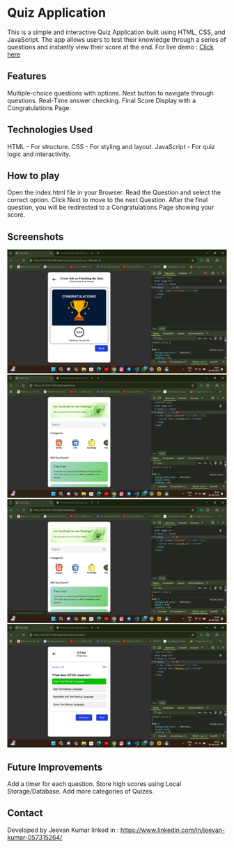 # Quiz Application
This is a simple and interactive Quiz Application built using HTML, CSS, and JavaScript.
The app allows users to test their knowledge through a series of questions and instantly view their score at the end.
For live demo : [Click here](https://jeevan400.github.io/Quiz-Application/)

## Features
Multiple-choice questions with options.
Next button to navigate through questions.
Real-Time answer checking.
Final Score Display with a Congratulations Page.

## Technologies Used
HTML - For structure.
CSS - For styling and layout.
JavaScript - For quiz logic and interactivity.

## How to play
Open the index.html file in your Browser.
Read the Question and select the correct option.
Click Next to move to the next Question.
After the final question, you will be redirected to a Congratulations Page showing your score.

## Screenshots
![home-page](<Screenshot (24).png>) ![home-page](<Screenshot (21).png>) ![Quiz-page](<Screenshot (22).png>) ![congratulation-page](<Screenshot (23).png>)

## Future Improvements
Add a timer for each question.
Store high scores using Local Storage/Database.
Add more categories of Quizes.

## Contact
Developed by Jeevan Kumar
linked in : https://www.linkedin.com/in/jeevan-kumar-057315264/


